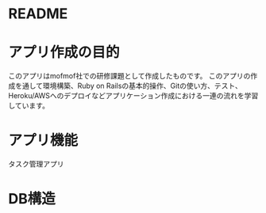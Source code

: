 # README

# アプリ作成の目的
このアプリはmofmof社での研修課題として作成したものです。
このアプリの作成を通して環境構築、Ruby on Railsの基本的操作、Gitの使い方、テスト、Heroku/AWSへのデプロイなどアプリケーション作成における一連の流れを学習しています。

# アプリ機能
タスク管理アプリ

# DB構造
